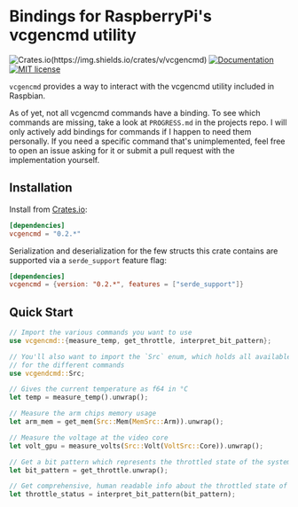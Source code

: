 # Bindings for RaspberryPi's vcgencmd utility

![Crates.io(https://img.shields.io/crates/v/vcgencmd)](https://crates.io/crates/vcgencmd)
[![Documentation](https://docs.rs/vcgencmd/badge.svg)](https://docs.rs/serde_rustler)
[![MIT license](https://img.shields.io/badge/License-MIT-blue.svg)](https://lbesson.mit-license.org/)

`vcgencmd` provides a way to interact with the vcgencmd utility included in Raspbian.

As of yet, not all vcgencmd commands have a binding. To see which commands are
missing, take a look at `PROGRESS.md` in the projects repo. I will only actively
add bindings for commands if I happen to need them personally. If you need a
specific command that's unimplemented, feel free to open an issue asking for it
or submit a pull request with the implementation yourself.

## Installation

Install from [Crates.io](https://crates.io/crates/vcgencmd):

```toml
[dependencies]
vcgencmd = "0.2.*"
```

Serialization and deserialization for the few structs this crate contains are
supported via a `serde_support` feature flag:

```toml
[dependencies]
vcgencmd = {version: "0.2.*", features = ["serde_support"]}
```

## Quick Start

```rust
// Import the various commands you want to use
use vcgencmd::{measure_temp, get_throttle, interpret_bit_pattern};

// You'll also want to import the `Src` enum, which holds all available sources
// for the different commands
use vcgendcmd::Src;

// Gives the current temperature as f64 in °C
let temp = measure_temp().unwrap();

// Measure the arm chips memory usage
let arm_mem = get_mem(Src::Mem(MemSrc::Arm)).unwrap();

// Measure the voltage at the video core
let volt_gpu = measure_volts(Src::Volt(VoltSrc::Core)).unwrap();

// Get a bit pattern which represents the throttled state of the system
let bit_pattern = get_throttle.unwrap();

// Get comprehensive, human readable info about the throttled state of the system
let throttle_status = interpret_bit_pattern(bit_pattern);
```
